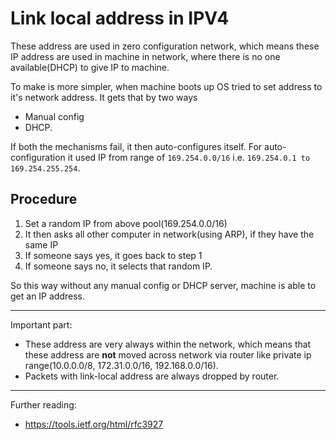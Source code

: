 # Link local address in IPV4

These address are used in zero configuration network, which means these IP address are used in machine in network, where there is no one available(DHCP) to give IP to machine. 

To make is more simpler, when machine boots up OS tried to set address to it's network address.
It gets that by two ways

* Manual config
* DHCP.

If both the mechanisms fail, it then auto-configures itself. 
For auto-configuration it used IP from range of `169.254.0.0/16` i.e. `169.254.0.1 to 169.254.255.254`.

## Procedure

1. Set a random IP from above pool(169.254.0.0/16)
2. It then asks all other computer in network(using ARP), if they have the same IP
3. If someone says yes, it goes back to step 1
4. If someone says no, it selects that random IP.

So this way without any manual config or DHCP server, machine is able to get an IP address.

---

Important part: 
* These address are very always within the network, which means that these address are **not** moved across network via router like private ip range(10.0.0.0/8, 172.31.0.0/16, 192.168.0.0/16). 
* Packets with link-local address are always dropped by router.

---

Further reading:

* https://tools.ietf.org/html/rfc3927
